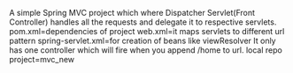 A simple Spring MVC project which where Dispatcher Servlet(Front Controller) handles all the requests and delegate it to respective servlets.
pom.xml=dependencies of project
web.xml=it maps servlets to different url pattern
spring-servlet.xml=for creation of beans like viewResolver
It only has one controller which will fire when you append /home to url.
local repo project=mvc_new
